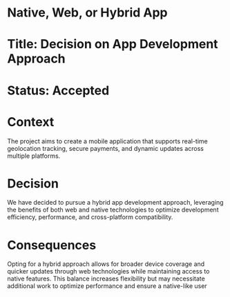# Native, Web, or Hybrid App

# Title: Decision on App Development Approach

# Status: Accepted

# Context
The project aims to create a mobile application that supports real-time geolocation tracking, secure payments, and dynamic updates across multiple platforms.

# Decision
We have decided to pursue a hybrid app development approach, leveraging the benefits of both web and native technologies to optimize development efficiency, performance, and cross-platform compatibility.

# Consequences
Opting for a hybrid approach allows for broader device coverage and quicker updates through web technologies while maintaining access to native features. This balance increases flexibility but may necessitate additional work to optimize performance and ensure a native-like user 
